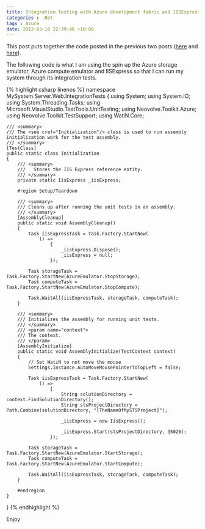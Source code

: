 ```yaml
---
title: Integration testing with Azure development fabric and IISExpress
categories : .Net
tags : Azure
date: 2012-03-18 22:39:46 +10:00
---
```


This post puts together the code posted in the previous two posts ([here][0] and [here][1]).

The following code is what I am using the spin up the Azure storage emulator, Azure compute emulator and IISExpress so that I can run my system through its integration tests.

{% highlight csharp linenos %}
namespace MySystem.Server.Web.IntegrationTests
{
    using System;
    using System.IO;
    using System.Threading.Tasks;
    using Microsoft.VisualStudio.TestTools.UnitTesting;
    using Neovolve.Toolkit.Azure;
    using Neovolve.Toolkit.TestSupport;
    using WatiN.Core;
    
    /// <summary>
    /// The <see cref="Initialization"/> class is used to run assembly initialization work for the test assembly.
    /// </summary>
    [TestClass]
    public static class Initialization
    {
        /// <summary>
        ///   Stores the IIS Express reference entity.
        /// </summary>
        private static IisExpress _iisExpress;
    
        #region Setup/Teardown
    
        /// <summary>
        /// Cleans up after running the unit tests in an assembly.
        /// </summary>
        [AssemblyCleanup]
        public static void AssemblyCleanup()
        {
            Task iisExpressTask = Task.Factory.StartNew(
                () =>
                    {
                        _iisExpress.Dispose();
                        _iisExpress = null;
                    });
    
            Task storageTask = Task.Factory.StartNew(AzureEmulator.StopStorage);
            Task computeTask = Task.Factory.StartNew(AzureEmulator.StopCompute);
    
            Task.WaitAll(iisExpressTask, storageTask, computeTask);
        }
    
        /// <summary>
        /// Initializes the assembly for running unit tests.
        /// </summary>
        /// <param name="context">
        /// The context. 
        /// </param>
        [AssemblyInitialize]
        public static void AssemblyInitialize(TestContext context)
        {
            // Set WatiN to not move the mouse
            Settings.Instance.AutoMoveMousePointerToTopLeft = false;
    
            Task iisExpressTask = Task.Factory.StartNew(
                () =>
                    {
                        String solutionDirectory = context.FindSolutionDirectory();
                        String stsProjectDirectory = Path.Combine(solutionDirectory, "[TheNameOfMySTSProject]");
    
                        _iisExpress = new IisExpress();
    
                        _iisExpress.Start(stsProjectDirectory, 35026);
                    });
    
            Task storageTask = Task.Factory.StartNew(AzureEmulator.StartStorage);
            Task computeTask = Task.Factory.StartNew(AzureEmulator.StartCompute);
    
            Task.WaitAll(iisExpressTask, storageTask, computeTask);
        }
    
        #endregion
    }
}
{% endhighlight %}

Enjoy

[0]: /post/2012/03/18/Boosting-integration-testing-with-Azure-development-fabric.aspx
[1]: /post/2012/03/18/Spinning-up-IISExpress-for-integration-testing.aspx
